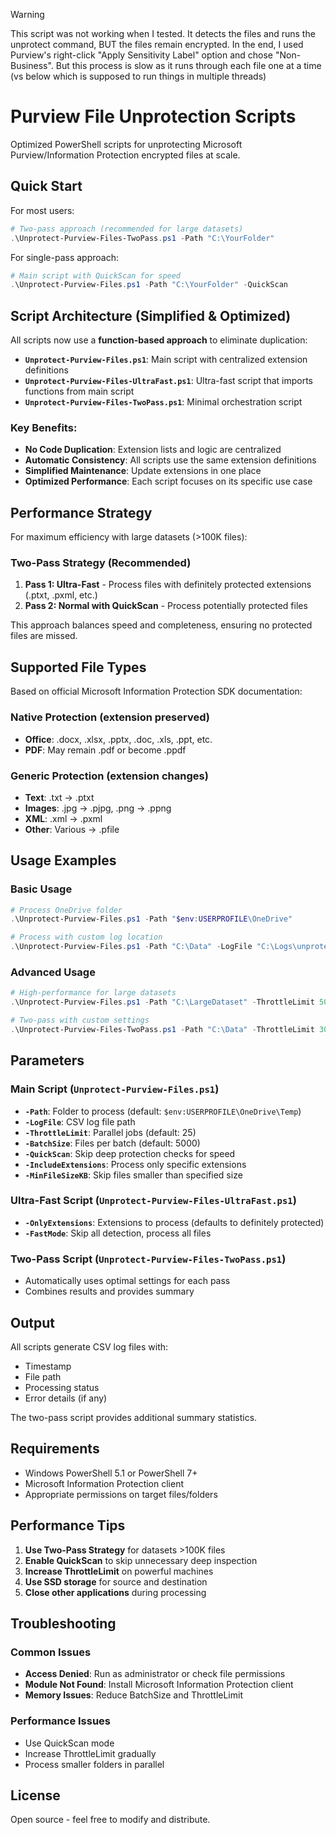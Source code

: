 > [!warning]
> This script was not working when I tested. It detects the files and runs the unprotect command, BUT the files remain encrypted.
> In the end, I used Purview's right-click "Apply Sensitivity Label" option and chose "Non-Business". But this process is slow as it runs through each file one at a time (vs below which is supposed to run things in multiple threads)

# Purview File Unprotection Scripts

Optimized PowerShell scripts for unprotecting Microsoft Purview/Information Protection encrypted files at scale.

## Quick Start

For most users:
```powershell
# Two-pass approach (recommended for large datasets)
.\Unprotect-Purview-Files-TwoPass.ps1 -Path "C:\YourFolder"
```

For single-pass approach:
```powershell
# Main script with QuickScan for speed
.\Unprotect-Purview-Files.ps1 -Path "C:\YourFolder" -QuickScan
```

## Script Architecture (Simplified & Optimized)

All scripts now use a **function-based approach** to eliminate duplication:

- **`Unprotect-Purview-Files.ps1`**: Main script with centralized extension definitions
- **`Unprotect-Purview-Files-UltraFast.ps1`**: Ultra-fast script that imports functions from main script
- **`Unprotect-Purview-Files-TwoPass.ps1`**: Minimal orchestration script

### Key Benefits:
- **No Code Duplication**: Extension lists and logic are centralized
- **Automatic Consistency**: All scripts use the same extension definitions
- **Simplified Maintenance**: Update extensions in one place
- **Optimized Performance**: Each script focuses on its specific use case

## Performance Strategy

For maximum efficiency with large datasets (>100K files):

### Two-Pass Strategy (Recommended)
1. **Pass 1: Ultra-Fast** - Process files with definitely protected extensions (.ptxt, .pxml, etc.)
2. **Pass 2: Normal with QuickScan** - Process potentially protected files

This approach balances speed and completeness, ensuring no protected files are missed.

## Supported File Types

Based on official Microsoft Information Protection SDK documentation:

### Native Protection (extension preserved)
- **Office**: .docx, .xlsx, .pptx, .doc, .xls, .ppt, etc.
- **PDF**: May remain .pdf or become .ppdf

### Generic Protection (extension changes)
- **Text**: .txt → .ptxt
- **Images**: .jpg → .pjpg, .png → .ppng
- **XML**: .xml → .pxml
- **Other**: Various → .pfile

## Usage Examples

### Basic Usage
```powershell
# Process OneDrive folder
.\Unprotect-Purview-Files.ps1 -Path "$env:USERPROFILE\OneDrive"

# Process with custom log location
.\Unprotect-Purview-Files.ps1 -Path "C:\Data" -LogFile "C:\Logs\unprotect.csv"
```

### Advanced Usage
```powershell
# High-performance for large datasets
.\Unprotect-Purview-Files.ps1 -Path "C:\LargeDataset" -ThrottleLimit 50 -BatchSize 10000 -QuickScan

# Two-pass with custom settings
.\Unprotect-Purview-Files-TwoPass.ps1 -Path "C:\Data" -ThrottleLimit 30
```

## Parameters

### Main Script (`Unprotect-Purview-Files.ps1`)
- **`-Path`**: Folder to process (default: `$env:USERPROFILE\OneDrive\Temp`)
- **`-LogFile`**: CSV log file path
- **`-ThrottleLimit`**: Parallel jobs (default: 25)
- **`-BatchSize`**: Files per batch (default: 5000)
- **`-QuickScan`**: Skip deep protection checks for speed
- **`-IncludeExtensions`**: Process only specific extensions
- **`-MinFileSizeKB`**: Skip files smaller than specified size

### Ultra-Fast Script (`Unprotect-Purview-Files-UltraFast.ps1`)
- **`-OnlyExtensions`**: Extensions to process (defaults to definitely protected)
- **`-FastMode`**: Skip all detection, process all files

### Two-Pass Script (`Unprotect-Purview-Files-TwoPass.ps1`)
- Automatically uses optimal settings for each pass
- Combines results and provides summary

## Output

All scripts generate CSV log files with:
- Timestamp
- File path
- Processing status
- Error details (if any)

The two-pass script provides additional summary statistics.

## Requirements

- Windows PowerShell 5.1 or PowerShell 7+
- Microsoft Information Protection client
- Appropriate permissions on target files/folders

## Performance Tips

1. **Use Two-Pass Strategy** for datasets >100K files
2. **Enable QuickScan** to skip unnecessary deep inspection
3. **Increase ThrottleLimit** on powerful machines
4. **Use SSD storage** for source and destination
5. **Close other applications** during processing

## Troubleshooting

### Common Issues
- **Access Denied**: Run as administrator or check file permissions
- **Module Not Found**: Install Microsoft Information Protection client
- **Memory Issues**: Reduce BatchSize and ThrottleLimit

### Performance Issues
- Use QuickScan mode
- Increase ThrottleLimit gradually
- Process smaller folders in parallel

## License

Open source - feel free to modify and distribute.
